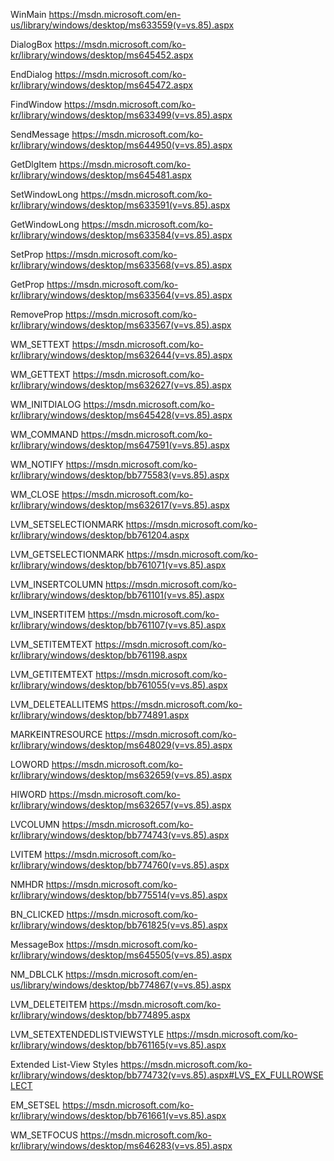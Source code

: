WinMain
https://msdn.microsoft.com/en-us/library/windows/desktop/ms633559(v=vs.85).aspx

DialogBox
https://msdn.microsoft.com/ko-kr/library/windows/desktop/ms645452.aspx

EndDialog
https://msdn.microsoft.com/ko-kr/library/windows/desktop/ms645472.aspx

FindWindow
https://msdn.microsoft.com/ko-kr/library/windows/desktop/ms633499(v=vs.85).aspx

SendMessage
https://msdn.microsoft.com/ko-kr/library/windows/desktop/ms644950(v=vs.85).aspx

GetDlgItem
https://msdn.microsoft.com/ko-kr/library/windows/desktop/ms645481.aspx

SetWindowLong
https://msdn.microsoft.com/ko-kr/library/windows/desktop/ms633591(v=vs.85).aspx

GetWindowLong
https://msdn.microsoft.com/ko-kr/library/windows/desktop/ms633584(v=vs.85).aspx

SetProp
https://msdn.microsoft.com/ko-kr/library/windows/desktop/ms633568(v=vs.85).aspx

GetProp
https://msdn.microsoft.com/ko-kr/library/windows/desktop/ms633564(v=vs.85).aspx

RemoveProp
https://msdn.microsoft.com/ko-kr/library/windows/desktop/ms633567(v=vs.85).aspx

WM_SETTEXT
https://msdn.microsoft.com/ko-kr/library/windows/desktop/ms632644(v=vs.85).aspx

WM_GETTEXT
https://msdn.microsoft.com/ko-kr/library/windows/desktop/ms632627(v=vs.85).aspx

WM_INITDIALOG
https://msdn.microsoft.com/ko-kr/library/windows/desktop/ms645428(v=vs.85).aspx

WM_COMMAND
https://msdn.microsoft.com/ko-kr/library/windows/desktop/ms647591(v=vs.85).aspx

WM_NOTIFY
https://msdn.microsoft.com/ko-kr/library/windows/desktop/bb775583(v=vs.85).aspx

WM_CLOSE
https://msdn.microsoft.com/ko-kr/library/windows/desktop/ms632617(v=vs.85).aspx

LVM_SETSELECTIONMARK
https://msdn.microsoft.com/ko-kr/library/windows/desktop/bb761204.aspx

LVM_GETSELECTIONMARK
https://msdn.microsoft.com/ko-kr/library/windows/desktop/bb761071(v=vs.85).aspx

LVM_INSERTCOLUMN
https://msdn.microsoft.com/ko-kr/library/windows/desktop/bb761101(v=vs.85).aspx

LVM_INSERTITEM
https://msdn.microsoft.com/ko-kr/library/windows/desktop/bb761107(v=vs.85).aspx

LVM_SETITEMTEXT
https://msdn.microsoft.com/ko-kr/library/windows/desktop/bb761198.aspx

LVM_GETITEMTEXT
https://msdn.microsoft.com/ko-kr/library/windows/desktop/bb761055(v=vs.85).aspx

LVM_DELETEALLITEMS
https://msdn.microsoft.com/ko-kr/library/windows/desktop/bb774891.aspx

MARKEINTRESOURCE
https://msdn.microsoft.com/ko-kr/library/windows/desktop/ms648029(v=vs.85).aspx

LOWORD
https://msdn.microsoft.com/ko-kr/library/windows/desktop/ms632659(v=vs.85).aspx

HIWORD
https://msdn.microsoft.com/ko-kr/library/windows/desktop/ms632657(v=vs.85).aspx

LVCOLUMN
https://msdn.microsoft.com/ko-kr/library/windows/desktop/bb774743(v=vs.85).aspx

LVITEM
https://msdn.microsoft.com/ko-kr/library/windows/desktop/bb774760(v=vs.85).aspx

NMHDR
https://msdn.microsoft.com/ko-kr/library/windows/desktop/bb775514(v=vs.85).aspx

BN_CLICKED
https://msdn.microsoft.com/ko-kr/library/windows/desktop/bb761825(v=vs.85).aspx

MessageBox
https://msdn.microsoft.com/ko-kr/library/windows/desktop/ms645505(v=vs.85).aspx

NM_DBLCLK
https://msdn.microsoft.com/en-us/library/windows/desktop/bb774867(v=vs.85).aspx

LVM_DELETEITEM
https://msdn.microsoft.com/ko-kr/library/windows/desktop/bb774895.aspx

LVM_SETEXTENDEDLISTVIEWSTYLE 
https://msdn.microsoft.com/ko-kr/library/windows/desktop/bb761165(v=vs.85).aspx

Extended List-View Styles
https://msdn.microsoft.com/ko-kr/library/windows/desktop/bb774732(v=vs.85).aspx#LVS_EX_FULLROWSELECT

EM_SETSEL
https://msdn.microsoft.com/ko-kr/library/windows/desktop/bb761661(v=vs.85).aspx

WM_SETFOCUS
https://msdn.microsoft.com/ko-kr/library/windows/desktop/ms646283(v=vs.85).aspx
